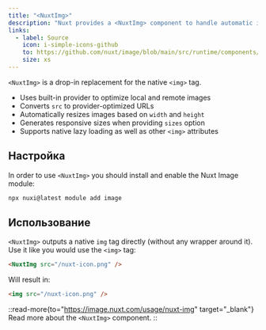 ```yaml
---
title: "<NuxtImg>"
description: "Nuxt provides a <NuxtImg> component to handle automatic image optimization."
links:
  - label: Source
    icon: i-simple-icons-github
    to: https://github.com/nuxt/image/blob/main/src/runtime/components/nuxt-img.ts
    size: xs
---
```


`<NuxtImg>` is a drop-in replacement for the native `<img>` tag.

- Uses built-in provider to optimize local and remote images
- Converts `src` to provider-optimized URLs
- Automatically resizes images based on `width` and `height`
- Generates responsive sizes when providing `sizes` option
- Supports native lazy loading as well as other `<img>` attributes

## Настройка

In order to use `<NuxtImg>` you should install and enable the Nuxt Image module:

```bash [Terminal]
npx nuxi@latest module add image
```

## Использование

`<NuxtImg>` outputs a native `img` tag directly (without any wrapper around it). Use it like you would use the `<img>` tag:

```html
<NuxtImg src="/nuxt-icon.png" />
```

Will result in:

```html
<img src="/nuxt-icon.png" />
```

::read-more{to="https://image.nuxt.com/usage/nuxt-img" target="_blank"}
Read more about the `<NuxtImg>` component.
::
